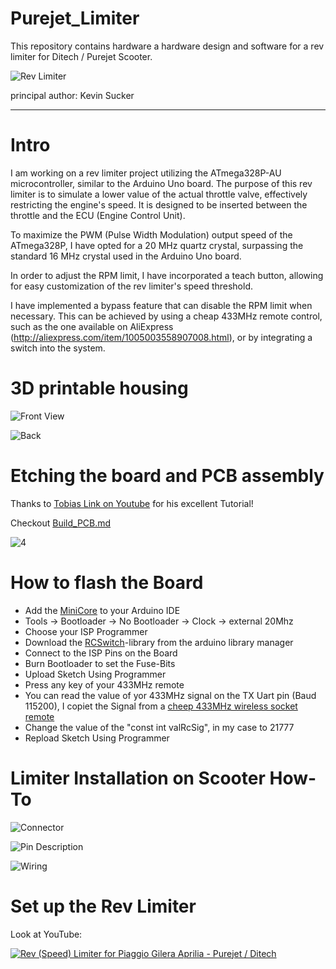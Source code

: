 # Purejet_Limiter

This repository contains hardware a hardware design and software for a rev limiter for Ditech / Purejet Scooter.

![Rev Limiter](https://raw.githubusercontent.com/runtime429/Purejet_Limiter/main/img/DBZ_v2.png)

principal author: Kevin Sucker

--------------------

# Intro

I am working on a rev limiter project utilizing the ATmega328P-AU microcontroller, similar to the Arduino Uno board. The purpose of this rev limiter is to simulate a lower value of the actual throttle valve, effectively restricting the engine's speed. It is designed to be inserted between the throttle and the ECU (Engine Control Unit).

To maximize the PWM (Pulse Width Modulation) output speed of the ATmega328P, I have opted for a 20 MHz quartz crystal, surpassing the standard 16 MHz crystal used in the Arduino Uno board.

In order to adjust the RPM limit, I have incorporated a teach button, allowing for easy customization of the rev limiter's speed threshold.

I have implemented a bypass feature that can disable the RPM limit when necessary. This can be achieved by using a cheap 433MHz remote control, such as the one available on AliExpress (http://aliexpress.com/item/1005003558907008.html), or by integrating a switch into the system.



# 3D printable housing

![Front View](https://raw.githubusercontent.com/runtime429/Purejet_Limiter/main/img/Housing.png)

![Back](https://raw.githubusercontent.com/runtime429/Purejet_Limiter/main/img/Back.png)

# Etching the board and PCB assembly

Thanks to [Tobias Link on Youtube](https://youtu.be/-L1i9SnYGaU) for his excellent Tutorial!

Checkout [Build_PCB.md](https://github.com/runtime429/Purejet_Limiter/blob/main/PCB_make/Build_PCB.md)

![4](https://raw.githubusercontent.com/runtime429/Purejet_Limiter/main/PCB_make/IMG_20230628_184607.jpg)

# How to flash the Board

- Add the [MiniCore](https://github.com/MCUdude/MiniCore) to your Arduino IDE
- Tools -> Bootloader -> No Bootloader
        -> Clock -> external 20Mhz
- Choose your ISP Programmer
- Download the [RCSwitch](https://github.com/sui77/rc-switch)-library from the arduino library manager
- Connect to the ISP Pins on the Board
- Burn Bootloader to set the Fuse-Bits
- Upload Sketch Using Programmer
- Press any key of your 433MHz remote
- You can read the value of yor 433MHz signal on the TX Uart pin (Baud 115200), I copiet the Signal from a [cheep 433MHz wireless socket remote](https://github.com/runtime429/Purejet_Limiter/blob/main/img/433_remote.png)
- Change the value of the "const int valRcSig", in my case to 21777
- Repload Sketch Using Programmer

# Limiter Installation on Scooter How-To

![Connector](https://raw.githubusercontent.com/runtime429/Purejet_Limiter/main/wiring/ECU_Connector.png)

![Pin Description](https://raw.githubusercontent.com/runtime429/Purejet_Limiter/main/wiring/Pin_Description_Board.png)

![Wiring](https://raw.githubusercontent.com/runtime429/Purejet_Limiter/main/wiring/Wire_Piaggio.png)


# Set up the Rev Limiter

Look at YouTube:

[![Rev (Speed) Limiter for Piaggio Gilera Aprilia - Purejet / Ditech](https://img.youtube.com/vi/lKDDaW2R90E/hqdefault.jpg)](https://www.youtube.com/watch?v=lKDDaW2R90E)
